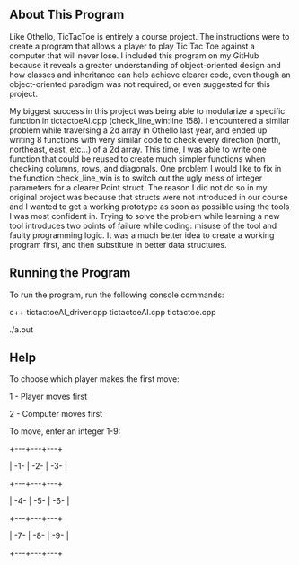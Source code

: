 About This Program
--

Like Othello, TicTacToe is entirely a course project. The instructions were to
create a program that allows a player to play Tic Tac Toe against a computer that
will never lose. I included this program on my GitHub because it reveals a greater
understanding of object-oriented design and how classes and inheritance can help
achieve clearer code, even though an object-oriented paradigm was not required, or even
suggested for this project. 

My biggest success in this project was being able to modularize a specific function in tictactoeAI.cpp 
(check_line_win:line 158). I encountered a similar problem while traversing a 2d array in Othello 
last year, and ended up writing 8 functions with very similar code to check every direction 
(north, northeast, east, etc...) of a 2d array. This time, I was able to write one function that could 
be reused to create much simpler functions when checking columns, rows, and diagonals. One problem I 
would like to fix in the function check_line_win is to switch out the ugly mess of integer parameters
for a clearer Point struct. The reason I did not do so in my original project was because that structs 
were not introduced in our course and I wanted to get a working prototype as soon as possible using the
tools I was most confident in. Trying to solve the problem while learning a new tool introduces two
points of failure while coding: misuse of the tool and faulty programming logic. It was a much better
idea to create a working program first, and then substitute in better data structures.


Running the Program
-

To run the program, run the following console commands:

c++ tictactoeAI_driver.cpp tictactoeAI.cpp tictactoe.cpp

./a.out

Help
-

To choose which player makes the first move:

1 - Player moves first

2 - Computer moves first

To move, enter an integer 1-9:

+---+---+---+

| -1- | -2- | -3- |

+---+---+---+

| -4- | -5- | -6- |

+---+---+---+

| -7- | -8- | -9- |

+---+---+---+
